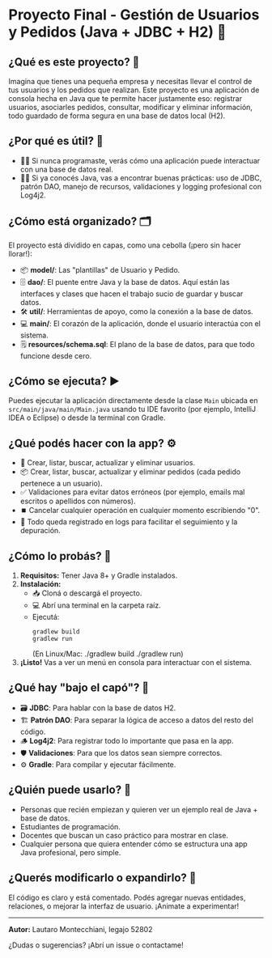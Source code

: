 # Proyecto Final - Gestión de Usuarios y Pedidos (Java + JDBC + H2) 🚀

## ¿Qué es este proyecto? 📝
Imagina que tienes una pequeña empresa y necesitas llevar el control de tus usuarios y los pedidos que realizan. Este proyecto es una aplicación de consola hecha en Java que te permite hacer justamente eso: registrar usuarios, asociarles pedidos, consultar, modificar y eliminar información, todo guardado de forma segura en una base de datos local (H2).

## ¿Por qué es útil? 🤔
- 🧑‍💻 Si nunca programaste, verás cómo una aplicación puede interactuar con una base de datos real.
- 👨‍🎓 Si ya conocés Java, vas a encontrar buenas prácticas: uso de JDBC, patrón DAO, manejo de recursos, validaciones y logging profesional con Log4j2.

## ¿Cómo está organizado? 🗂️
El proyecto está dividido en capas, como una cebolla (¡pero sin hacer llorar!):
- 📦 **model/**: Las "plantillas" de Usuario y Pedido.
- 🗄️ **dao/**: El puente entre Java y la base de datos. Aquí están las interfaces y clases que hacen el trabajo sucio de guardar y buscar datos.
- 🛠️ **util/**: Herramientas de apoyo, como la conexión a la base de datos.
- 💻 **main/**: El corazón de la aplicación, donde el usuario interactúa con el sistema.
- 🗒️ **resources/schema.sql**: El plano de la base de datos, para que todo funcione desde cero.

## ¿Cómo se ejecuta? ▶️
Puedes ejecutar la aplicación directamente desde la clase `Main` ubicada en `src/main/java/main/Main.java` usando tu IDE favorito (por ejemplo, IntelliJ IDEA o Eclipse) o desde la terminal con Gradle.

## ¿Qué podés hacer con la app? ⚙️
- 👤 Crear, listar, buscar, actualizar y eliminar usuarios.
- 📦 Crear, listar, buscar, actualizar y eliminar pedidos (cada pedido pertenece a un usuario).
- ✅ Validaciones para evitar datos erróneos (por ejemplo, emails mal escritos o apellidos con números).
- ⏹️ Cancelar cualquier operación en cualquier momento escribiendo "0".
- 📝 Todo queda registrado en logs para facilitar el seguimiento y la depuración.

## ¿Cómo lo probás? 🧪
1. **Requisitos:** Tener Java 8+ y Gradle instalados.
2. **Instalación:**
   - 📥 Cloná o descargá el proyecto.
   - 💻 Abrí una terminal en la carpeta raíz.
   - Ejecutá:
     ```
     gradlew build
     gradlew run
     ```
     (En Linux/Mac: ./gradlew build ./gradlew run)
3. **¡Listo!** Vas a ver un menú en consola para interactuar con el sistema.

## ¿Qué hay "bajo el capó"? 🔧
- 🗃️ **JDBC**: Para hablar con la base de datos H2.
- 🏗️ **Patrón DAO**: Para separar la lógica de acceso a datos del resto del código.
- 🪵 **Log4j2**: Para registrar todo lo importante que pasa en la app.
- 🛡️ **Validaciones**: Para que los datos sean siempre correctos.
- ⚙️ **Gradle**: Para compilar y ejecutar fácilmente.

## ¿Quién puede usarlo? 👥
- Personas que recién empiezan y quieren ver un ejemplo real de Java + base de datos.
- Estudiantes de programación.
- Docentes que buscan un caso práctico para mostrar en clase.
- Cualquier persona que quiera entender cómo se estructura una app Java profesional, pero simple.

## ¿Querés modificarlo o expandirlo? 🧩
El código es claro y está comentado. Podés agregar nuevas entidades, relaciones, o mejorar la interfaz de usuario. ¡Animate a experimentar!

---

**Autor:** Lautaro Montecchiani, legajo 52802

¿Dudas o sugerencias? ¡Abrí un issue o contactame!

